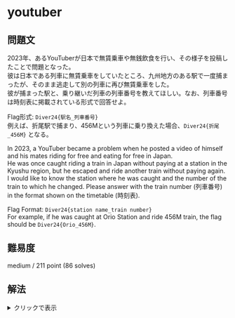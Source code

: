 # youtuber

## 問題文

2023年、あるYouTuberが日本で無賃乗車や無銭飲食を行い、その様子を投稿したことで問題となった。  
彼は日本である列車に無賃乗車をしていたところ、九州地方のある駅で一度捕まったが、そのまま逃走して別の列車に再び無賃乗車をした。  
彼が捕まった駅と、乗り継いだ列車の列車番号を教えてほしい。なお、列車番号は時刻表に掲載されている形式で回答せよ。

Flag形式: `Diver24{駅名_列車番号}`  
例えば、折尾駅で捕まり、456Mという列車に乗り換えた場合、`Diver24{折尾_456M}` となる。

In 2023, a YouTuber became a problem when he posted a video of himself and his mates riding for free and eating for free in Japan.  
He was once caught riding a train in Japan without paying at a station in the Kyushu region, but he escaped and ride another train without paying again.  
I would like to know the station where he was caught and the number of the train to which he changed. Please answer with the train number (列車番号) in the format shown on the timetable (時刻表).

Flag Format: `Diver24{station name_train number}`  
For example, if he was caught at Orio Station and ride 456M train, the flag should be `Diver24{Orio_456M}`.


## 難易度

medium / 211 point (86 solves)

## 解法

<details>

<summary>クリックで表示</summary>

`2023年　無賃乗車　YouTuber` で検索すると、Fidiasという人物であるとわかります。

問題の動画は削除されたものの、複数転載されている（[一例](https://www.youtube.com/watch?v=YzUDKBolwXY)）ほか、日本のメディアが報道で引用している例もあります。

上記の動画では、Fidiasは列車内でトイレに立てこもっていましたが、乗務員に捕まるシーンが記録されています（3分27秒ごろ）。

続いて4分25秒ごろ、「さくら572　新大阪　次は博多」と表示された新幹線を指差し、そのまま乗車しています（この文字列はGoogle Lensで読み取ることができます）。

`さくら572 列車番号` や `さくら572 時刻表` で[検索](https://duckduckgo.com/?t=h_&q=%E3%81%95%E3%81%8F%E3%82%89572+%E5%88%97%E8%BB%8A%E7%95%AA%E5%8F%B7&ia=web)すると、[詳細な時刻表](https://timetable.jr-odekake.net/train-timetable/104121?date=20240217)がヒットし、列車番号が **572A** であるとわかります。

次は、この駅がどこであったかを考えてみましょう。こちらもいくつかの方法があります。

1つは先ほど表示されていた「さくら572　新大阪　次は博多」という文字列から考えることです。「次は博多」と表示されていることから、この駅は「博多」の1つ前である可能性が高いといえます。さくら572号の時刻表を確認すると、博多の1つ前は**新鳥栖駅**であることがわかります。確認のため[Wikipedia](https://ja.wikipedia.org/wiki/%E6%96%B0%E9%B3%A5%E6%A0%96%E9%A7%85)やGoogle Mapsに投稿されている写真を見てみると、投稿されている駅の画像がFidiasの動画に登場した駅と同一のものであるとわかります。

もう1つは、捕まるシーンの列車を確認する方法です。 `885 LIMITED EXPRESS` と書かれています。[検索](https://duckduckgo.com/?t=h_&q=885+LIMITED+EXPRESS&ia=web)すると、これはJR九州の[885系電車](https://ja.wikipedia.org/wiki/JR%E4%B9%9D%E5%B7%9E885%E7%B3%BB%E9%9B%BB%E8%BB%8A)であることがわかります。Wikipediaの記事やJRの公式サイトから、この列車は「きらめき」「リレーかもめ」「みどり」「かささぎ」「ソニック」のいずれかの特急列車で運用されていることがわかります。

先ほどの「さくら572号」の停車駅と、これらの列車の停車駅が重複する地点を確認すると

- 小倉
- 博多
- 新鳥栖

のいずれかに絞り込めます。Google Mapsに投稿された写真などを見比べると、捕まって乗り換えた駅は**新鳥栖駅**であると確認できます。

**Diver24{新鳥栖_572A}**

交通機関が写り込んだ画像や映像は情報の宝庫です。時刻表から撮影時間も推測できますし、車両や座席から路線・地域も絞り込めます。また、交通マニアの方々によって、このような情報はオンライン上にたくさん投稿されているほか、交通機関が公式に公開している情報も豊富にあります。

また、他のOSINT CTFでも時刻表を用いた問題は時折出題されるため、こういった情報の探り方はある程度知っておくと役立つと思われます。

</details>
